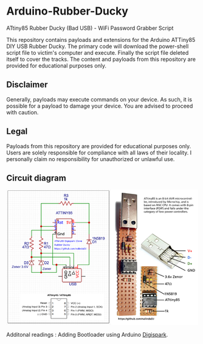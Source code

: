 # Arduino-Rubber-Ducky
ATtiny85 Rubber Ducky (Bad USB) - WiFi Password Grabber Script

This repository contains payloads and extensions for the Arduino ATTiny85 DIY USB Rubber Ducky. The primary code will download the power-shell script file to victim's computer and execute. Finally the script file deleted itself to cover the tracks.  The content and payloads from this repository are provided for educational purposes only.

## Disclaimer
Generally, payloads may execute commands on your device. As such, it is possible for a payload to damage your device. You are advised to proceed with caution.

## Legal

Payloads from this repository are provided for educational purposes only. Users are solely responsible for compliance with all laws of their locality. I personally claim no responsibility for unauthorized or unlawful use.

## Circuit diagram

![alt text](https://github.com/nalindaDJ/Arduino-Rubber-Ducky/blob/main/attiny85-rubber-ducky.jpg?raw=true)

Additonal readings : Adding Bootloader using Arduino [Digispark](https://digistump.com/wiki/digispark/tutorials/connecting).

